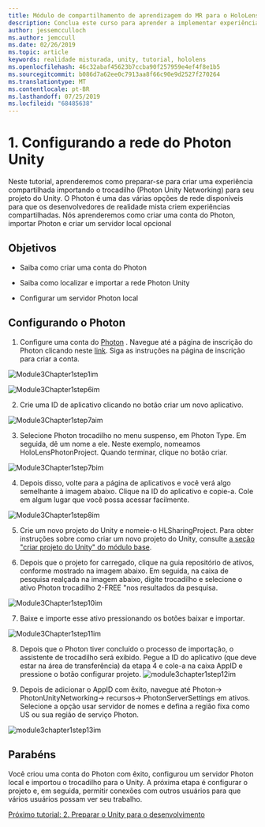 ```yaml
---
title: Módulo de compartilhamento de aprendizagem do MR para o HoloLens 2
description: Conclua este curso para aprender a implementar experiências compartilhadas de vários usuários em um aplicativo do HoloLens 2.
author: jessemcculloch
ms.author: jemccull
ms.date: 02/26/2019
ms.topic: article
keywords: realidade misturada, unity, tutorial, hololens
ms.openlocfilehash: 46c32abaf45623b7ccba90f257959e4ef4f8e1b5
ms.sourcegitcommit: b086d7a62ee0c7913aa8f66c90e9d2527f270264
ms.translationtype: MT
ms.contentlocale: pt-BR
ms.lasthandoff: 07/25/2019
ms.locfileid: "68485638"
---
```

#  <a name="1-setting-up-photon-unity-networking"></a>1. Configurando a rede do Photon Unity

Neste tutorial, aprenderemos como preparar-se para criar uma experiência compartilhada importando o trocadilho (Photon Unity Networking) para seu projeto do Unity. O Photon é uma das várias opções de rede disponíveis para que os desenvolvedores de realidade mista criem experiências compartilhadas. Nós aprenderemos como criar uma conta do Photon, importar Photon e criar um servidor local opcional

## <a name="objectives"></a>Objetivos

* Saiba como criar uma conta do Photon

* Saiba como localizar e importar a rede Photon Unity

* Configurar um servidor Photon local

  

## <a name="setting-up-photon"></a>Configurando o Photon

1. Configure uma conta do [Photon](https://dashboard.photonengine.com/en-US/Account/SignUp) . Navegue até a página de inscrição do Photon clicando neste [link](https://dashboard.photonengine.com/en-US/Account/SignUp). Siga as instruções na página de inscrição para criar a conta. 
   

![Module3Chapter1step1im](images/module3chapter1step1im.PNG)

![Module3Chapter1step6im](images/module3chapter1step6im.PNG)

2. Crie uma ID de aplicativo clicando no botão criar um novo aplicativo.

![Module3Chapter1step7aim](images/module3chapter1step7aim.PNG)

3. Selecione Photon trocadilho no menu suspenso, em Photon Type. Em seguida, dê um nome a ele. Neste exemplo, nomeamos HoloLensPhotonProject. Quando terminar, clique no botão criar.

![Module3Chapter1step7bim](images/module3chapter1step7bim.PNG)

4. Depois disso, volte para a página de aplicativos e você verá algo semelhante à imagem abaixo. Clique na ID do aplicativo e copie-a. Cole em algum lugar que você possa acessar facilmente.  

![Module3Chapter1step8im](images/module3chapter1step8im.PNG)

5. Crie um novo projeto do Unity e nomeie-o HLSharingProject. Para obter instruções sobre como criar um novo projeto do Unity, consulte [a seção "criar projeto do Unity" do módulo base](https://docs.microsoft.com/en-us/windows/mixed-reality/mrlearning-base-ch1#create-new-unity-project). 

6. Depois que o projeto for carregado, clique na guia repositório de ativos, conforme mostrado na imagem abaixo. Em seguida, na caixa de pesquisa realçada na imagem abaixo, digite trocadilho e selecione o ativo Photon trocadilho 2-FREE "nos resultados da pesquisa. 

![Module3Chapter1step10im](images/module3chapter1step10im.PNG)

7. Baixe e importe esse ativo pressionando os botões baixar e importar.

![Module3Chapter1step11im](images/module3chapter1step11im.PNG)

8. Depois que o Photon tiver concluído o processo de importação, o assistente de trocadilho será exibido. Pegue a ID do aplicativo (que deve estar na área de transferência) da etapa 4 e cole-a na caixa AppID e pressione o botão configurar projeto. 
![module3chapter1step12im](images/module3chapter1step12im.PNG)

9. Depois de adicionar o AppID com êxito, navegue até Photon-> PhotonUnityNetworking-> recursos-> PhotonServerSettings em ativos. Selecione a opção usar servidor de nomes e defina a região fixa como US ou sua região de serviço Photon.

![module3chapter1step13im](images/module3chapter1step13im.PNG)

## <a name="congratulations"></a>Parabéns

Você criou uma conta do Photon com êxito, configurou um servidor Photon local e importou o trocadilho para o Unity. A próxima etapa é configurar o projeto e, em seguida, permitir conexões com outros usuários para que vários usuários possam ver seu trabalho. 

[Próximo tutorial: 2. Preparar o Unity para o desenvolvimento](mrlearning-sharing(photon)-ch2.md)

